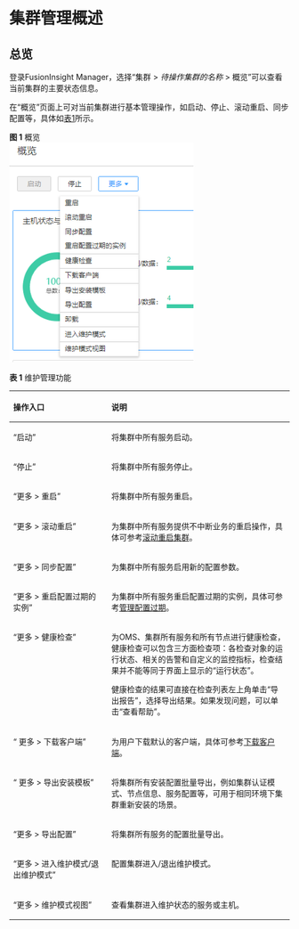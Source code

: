 # 集群管理概述<a name="admin_guide_000011"></a>

## 总览<a name="zh-cn_topic_0263899522_section148661250133915"></a>

登录FusionInsight Manager，选择“集群 \>  _待操作集群的名称_  \> 概览”可以查看当前集群的主要状态信息。

在“概览”页面上可对当前集群进行基本管理操作，如启动、停止、滚动重启、同步配置等，具体如[表1](#zh-cn_topic_0263899522_table17943743105914)所示。

**图 1**  概览<a name="zh-cn_topic_0263899522_fig1870121155618"></a>  
![](figures/概览.png "概览")

**表 1**  维护管理功能

<a name="zh-cn_topic_0263899522_table17943743105914"></a>
<table><thead align="left"><tr id="zh-cn_topic_0263899522_row294464319592"><th class="cellrowborder" valign="top" width="35%" id="mcps1.2.3.1.1"><p id="zh-cn_topic_0263899522_p1794416433599"><a name="zh-cn_topic_0263899522_p1794416433599"></a><a name="zh-cn_topic_0263899522_p1794416433599"></a>操作入口</p>
</th>
<th class="cellrowborder" valign="top" width="65%" id="mcps1.2.3.1.2"><p id="zh-cn_topic_0263899522_p39441543165914"><a name="zh-cn_topic_0263899522_p39441543165914"></a><a name="zh-cn_topic_0263899522_p39441543165914"></a>说明</p>
</th>
</tr>
</thead>
<tbody><tr id="zh-cn_topic_0263899522_row4511952133818"><td class="cellrowborder" valign="top" width="35%" headers="mcps1.2.3.1.1 "><p id="zh-cn_topic_0263899522_p75311529383"><a name="zh-cn_topic_0263899522_p75311529383"></a><a name="zh-cn_topic_0263899522_p75311529383"></a><span class="menucascade" id="zh-cn_topic_0263899522_menucascade3747131783912"><a name="zh-cn_topic_0263899522_menucascade3747131783912"></a><a name="zh-cn_topic_0263899522_menucascade3747131783912"></a>“<span class="uicontrol" id="zh-cn_topic_0263899522_uicontrol1274713175396"><a name="zh-cn_topic_0263899522_uicontrol1274713175396"></a><a name="zh-cn_topic_0263899522_uicontrol1274713175396"></a>启动</span>”</span></p>
</td>
<td class="cellrowborder" valign="top" width="65%" headers="mcps1.2.3.1.2 "><p id="zh-cn_topic_0263899522_p5530525384"><a name="zh-cn_topic_0263899522_p5530525384"></a><a name="zh-cn_topic_0263899522_p5530525384"></a>将集群中所有服务启动。</p>
</td>
</tr>
<tr id="zh-cn_topic_0263899522_row7873145384011"><td class="cellrowborder" valign="top" width="35%" headers="mcps1.2.3.1.1 "><p id="zh-cn_topic_0263899522_p8873155334016"><a name="zh-cn_topic_0263899522_p8873155334016"></a><a name="zh-cn_topic_0263899522_p8873155334016"></a><span class="menucascade" id="zh-cn_topic_0263899522_menucascade1653713013418"><a name="zh-cn_topic_0263899522_menucascade1653713013418"></a><a name="zh-cn_topic_0263899522_menucascade1653713013418"></a>“<span class="uicontrol" id="zh-cn_topic_0263899522_uicontrol35378016415"><a name="zh-cn_topic_0263899522_uicontrol35378016415"></a><a name="zh-cn_topic_0263899522_uicontrol35378016415"></a>停止</span>”</span></p>
</td>
<td class="cellrowborder" valign="top" width="65%" headers="mcps1.2.3.1.2 "><p id="zh-cn_topic_0263899522_p1797110326548"><a name="zh-cn_topic_0263899522_p1797110326548"></a><a name="zh-cn_topic_0263899522_p1797110326548"></a>将集群中所有服务停止。</p>
</td>
</tr>
<tr id="zh-cn_topic_0263899522_row13559154104113"><td class="cellrowborder" valign="top" width="35%" headers="mcps1.2.3.1.1 "><p id="zh-cn_topic_0263899522_p13559542416"><a name="zh-cn_topic_0263899522_p13559542416"></a><a name="zh-cn_topic_0263899522_p13559542416"></a><span class="menucascade" id="zh-cn_topic_0263899522_menucascade1823111194119"><a name="zh-cn_topic_0263899522_menucascade1823111194119"></a><a name="zh-cn_topic_0263899522_menucascade1823111194119"></a>“<span class="uicontrol" id="zh-cn_topic_0263899522_uicontrol0231411114115"><a name="zh-cn_topic_0263899522_uicontrol0231411114115"></a><a name="zh-cn_topic_0263899522_uicontrol0231411114115"></a>更多 &gt; 重启</span>”</span></p>
</td>
<td class="cellrowborder" valign="top" width="65%" headers="mcps1.2.3.1.2 "><p id="zh-cn_topic_0263899522_p5559164204111"><a name="zh-cn_topic_0263899522_p5559164204111"></a><a name="zh-cn_topic_0263899522_p5559164204111"></a>将集群中所有服务重启。</p>
</td>
</tr>
<tr id="zh-cn_topic_0263899522_row11377930205112"><td class="cellrowborder" valign="top" width="35%" headers="mcps1.2.3.1.1 "><p id="zh-cn_topic_0263899522_p13787308515"><a name="zh-cn_topic_0263899522_p13787308515"></a><a name="zh-cn_topic_0263899522_p13787308515"></a><span class="menucascade" id="zh-cn_topic_0263899522_menucascade1027995995114"><a name="zh-cn_topic_0263899522_menucascade1027995995114"></a><a name="zh-cn_topic_0263899522_menucascade1027995995114"></a>“<span class="uicontrol" id="zh-cn_topic_0263899522_uicontrol12796591510"><a name="zh-cn_topic_0263899522_uicontrol12796591510"></a><a name="zh-cn_topic_0263899522_uicontrol12796591510"></a>更多</span> &gt; <span class="uicontrol" id="zh-cn_topic_0263899522_uicontrol1927925935115"><a name="zh-cn_topic_0263899522_uicontrol1927925935115"></a><a name="zh-cn_topic_0263899522_uicontrol1927925935115"></a>滚动重启</span>”</span></p>
</td>
<td class="cellrowborder" valign="top" width="65%" headers="mcps1.2.3.1.2 "><p id="zh-cn_topic_0263899522_p12378530135112"><a name="zh-cn_topic_0263899522_p12378530135112"></a><a name="zh-cn_topic_0263899522_p12378530135112"></a>为集群中所有服务提供不中断业务的重启操作，具体可参考<a href="滚动重启集群.md#admin_guide_000012">滚动重启集群</a>。</p>
</td>
</tr>
<tr id="zh-cn_topic_0263899522_row9939434205111"><td class="cellrowborder" valign="top" width="35%" headers="mcps1.2.3.1.1 "><p id="zh-cn_topic_0263899522_p12939134185110"><a name="zh-cn_topic_0263899522_p12939134185110"></a><a name="zh-cn_topic_0263899522_p12939134185110"></a><span class="menucascade" id="zh-cn_topic_0263899522_menucascade11241152525211"><a name="zh-cn_topic_0263899522_menucascade11241152525211"></a><a name="zh-cn_topic_0263899522_menucascade11241152525211"></a>“<span class="uicontrol" id="zh-cn_topic_0263899522_uicontrol52424251522"><a name="zh-cn_topic_0263899522_uicontrol52424251522"></a><a name="zh-cn_topic_0263899522_uicontrol52424251522"></a>更多</span> &gt; <span class="uicontrol" id="zh-cn_topic_0263899522_uicontrol4242225105211"><a name="zh-cn_topic_0263899522_uicontrol4242225105211"></a><a name="zh-cn_topic_0263899522_uicontrol4242225105211"></a>同步配置</span>”</span></p>
</td>
<td class="cellrowborder" valign="top" width="65%" headers="mcps1.2.3.1.2 "><p id="zh-cn_topic_0263899522_p1793963414517"><a name="zh-cn_topic_0263899522_p1793963414517"></a><a name="zh-cn_topic_0263899522_p1793963414517"></a>为集群中所有服务启用新的配置参数。</p>
</td>
</tr>
<tr id="zh-cn_topic_0263899522_row798184820301"><td class="cellrowborder" valign="top" width="35%" headers="mcps1.2.3.1.1 "><p id="zh-cn_topic_0263899522_p1898211482305"><a name="zh-cn_topic_0263899522_p1898211482305"></a><a name="zh-cn_topic_0263899522_p1898211482305"></a><span class="menucascade" id="zh-cn_topic_0263899522_menucascade158241059163516"><a name="zh-cn_topic_0263899522_menucascade158241059163516"></a><a name="zh-cn_topic_0263899522_menucascade158241059163516"></a>“<span class="uicontrol" id="zh-cn_topic_0263899522_uicontrol14824105913351"><a name="zh-cn_topic_0263899522_uicontrol14824105913351"></a><a name="zh-cn_topic_0263899522_uicontrol14824105913351"></a>更多 &gt; 重启配置过期的实例</span>”</span></p>
</td>
<td class="cellrowborder" valign="top" width="65%" headers="mcps1.2.3.1.2 "><p id="zh-cn_topic_0263899522_p1198217485306"><a name="zh-cn_topic_0263899522_p1198217485306"></a><a name="zh-cn_topic_0263899522_p1198217485306"></a>为集群中所有服务重启配置过期的实例，具体可参考<a href="管理配置过期.md#admin_guide_000013">管理配置过期</a>。</p>
</td>
</tr>
<tr id="zh-cn_topic_0263899522_row49441743155917"><td class="cellrowborder" valign="top" width="35%" headers="mcps1.2.3.1.1 "><p id="zh-cn_topic_0263899522_p794494355919"><a name="zh-cn_topic_0263899522_p794494355919"></a><a name="zh-cn_topic_0263899522_p794494355919"></a><span class="menucascade" id="zh-cn_topic_0263899522_menucascade1537205162619"><a name="zh-cn_topic_0263899522_menucascade1537205162619"></a><a name="zh-cn_topic_0263899522_menucascade1537205162619"></a>“<span class="uicontrol" id="zh-cn_topic_0263899522_uicontrol193713514265"><a name="zh-cn_topic_0263899522_uicontrol193713514265"></a><a name="zh-cn_topic_0263899522_uicontrol193713514265"></a>更多</span> &gt; <span class="uicontrol" id="zh-cn_topic_0263899522_uicontrol14373510266"><a name="zh-cn_topic_0263899522_uicontrol14373510266"></a><a name="zh-cn_topic_0263899522_uicontrol14373510266"></a>健康检查</span>”</span></p>
</td>
<td class="cellrowborder" valign="top" width="65%" headers="mcps1.2.3.1.2 "><p id="zh-cn_topic_0263899522_p16944143115917"><a name="zh-cn_topic_0263899522_p16944143115917"></a><a name="zh-cn_topic_0263899522_p16944143115917"></a>为OMS、集群所有服务和所有节点进行健康检查，健康检查可以包含三方面检查项：各检查对象的运行状态、相关的告警和自定义的监控指标，检查结果并不能等同于界面上显示的“运行状态”。</p>
<p id="zh-cn_topic_0263899522_p1458162419214"><a name="zh-cn_topic_0263899522_p1458162419214"></a><a name="zh-cn_topic_0263899522_p1458162419214"></a>健康检查的结果可直接在检查列表左上角单击“导出报告”，选择导出结果。如果发现问题，可以单击“查看帮助”。</p>
</td>
</tr>
<tr id="zh-cn_topic_0263899522_row13546950125114"><td class="cellrowborder" valign="top" width="35%" headers="mcps1.2.3.1.1 "><p id="zh-cn_topic_0263899522_p254685019513"><a name="zh-cn_topic_0263899522_p254685019513"></a><a name="zh-cn_topic_0263899522_p254685019513"></a><span class="menucascade" id="zh-cn_topic_0263899522_menucascade555212181431"><a name="zh-cn_topic_0263899522_menucascade555212181431"></a><a name="zh-cn_topic_0263899522_menucascade555212181431"></a>“<span class="uicontrol" id="zh-cn_topic_0263899522_uicontrol19552121812318"><a name="zh-cn_topic_0263899522_uicontrol19552121812318"></a><a name="zh-cn_topic_0263899522_uicontrol19552121812318"></a> 更多</span> &gt; <span class="uicontrol" id="zh-cn_topic_0263899522_uicontrol1655213181931"><a name="zh-cn_topic_0263899522_uicontrol1655213181931"></a><a name="zh-cn_topic_0263899522_uicontrol1655213181931"></a>下载客户端</span>”</span></p>
</td>
<td class="cellrowborder" valign="top" width="65%" headers="mcps1.2.3.1.2 "><p id="zh-cn_topic_0263899522_p718616257420"><a name="zh-cn_topic_0263899522_p718616257420"></a><a name="zh-cn_topic_0263899522_p718616257420"></a>为用户下载默认的客户端，具体可参考<a href="下载客户端.md#admin_guide_000014">下载客户端</a>。</p>
</td>
</tr>
<tr id="zh-cn_topic_0263899522_row694484319590"><td class="cellrowborder" valign="top" width="35%" headers="mcps1.2.3.1.1 "><p id="zh-cn_topic_0263899522_p129441343145915"><a name="zh-cn_topic_0263899522_p129441343145915"></a><a name="zh-cn_topic_0263899522_p129441343145915"></a><span class="menucascade" id="zh-cn_topic_0263899522_menucascade15801182316599"><a name="zh-cn_topic_0263899522_menucascade15801182316599"></a><a name="zh-cn_topic_0263899522_menucascade15801182316599"></a>“<span class="uicontrol" id="zh-cn_topic_0263899522_uicontrol1280118234594"><a name="zh-cn_topic_0263899522_uicontrol1280118234594"></a><a name="zh-cn_topic_0263899522_uicontrol1280118234594"></a> 更多</span> &gt; <span class="uicontrol" id="zh-cn_topic_0263899522_uicontrol280132335915"><a name="zh-cn_topic_0263899522_uicontrol280132335915"></a><a name="zh-cn_topic_0263899522_uicontrol280132335915"></a>导出安装模板</span>”</span></p>
</td>
<td class="cellrowborder" valign="top" width="65%" headers="mcps1.2.3.1.2 "><p id="zh-cn_topic_0263899522_p1794484345910"><a name="zh-cn_topic_0263899522_p1794484345910"></a><a name="zh-cn_topic_0263899522_p1794484345910"></a>将集群所有安装配置批量导出，例如集群认证模式、节点信息、服务配置等，可用于相同环境下集群重新安装的场景。</p>
</td>
</tr>
<tr id="zh-cn_topic_0263899522_row8944134317599"><td class="cellrowborder" valign="top" width="35%" headers="mcps1.2.3.1.1 "><p id="zh-cn_topic_0263899522_p894420433594"><a name="zh-cn_topic_0263899522_p894420433594"></a><a name="zh-cn_topic_0263899522_p894420433594"></a><span class="menucascade" id="zh-cn_topic_0263899522_menucascade1486425205917"><a name="zh-cn_topic_0263899522_menucascade1486425205917"></a><a name="zh-cn_topic_0263899522_menucascade1486425205917"></a>“<span class="uicontrol" id="zh-cn_topic_0263899522_uicontrol17864115235918"><a name="zh-cn_topic_0263899522_uicontrol17864115235918"></a><a name="zh-cn_topic_0263899522_uicontrol17864115235918"></a>更多</span> &gt; <span class="uicontrol" id="zh-cn_topic_0263899522_uicontrol14864195217597"><a name="zh-cn_topic_0263899522_uicontrol14864195217597"></a><a name="zh-cn_topic_0263899522_uicontrol14864195217597"></a>导出配置</span>”</span></p>
</td>
<td class="cellrowborder" valign="top" width="65%" headers="mcps1.2.3.1.2 "><p id="zh-cn_topic_0263899522_p59441043195916"><a name="zh-cn_topic_0263899522_p59441043195916"></a><a name="zh-cn_topic_0263899522_p59441043195916"></a>将集群所有服务的配置批量导出。</p>
</td>
</tr>
<tr id="zh-cn_topic_0263899522_row47391617264"><td class="cellrowborder" valign="top" width="35%" headers="mcps1.2.3.1.1 "><p id="zh-cn_topic_0263899522_p2074014175613"><a name="zh-cn_topic_0263899522_p2074014175613"></a><a name="zh-cn_topic_0263899522_p2074014175613"></a><span class="menucascade" id="zh-cn_topic_0263899522_menucascade149633331965"><a name="zh-cn_topic_0263899522_menucascade149633331965"></a><a name="zh-cn_topic_0263899522_menucascade149633331965"></a>“<span class="uicontrol" id="zh-cn_topic_0263899522_uicontrol1096311339610"><a name="zh-cn_topic_0263899522_uicontrol1096311339610"></a><a name="zh-cn_topic_0263899522_uicontrol1096311339610"></a>更多</span> &gt; <span class="uicontrol" id="zh-cn_topic_0263899522_uicontrol364217391060"><a name="zh-cn_topic_0263899522_uicontrol364217391060"></a><a name="zh-cn_topic_0263899522_uicontrol364217391060"></a>进入维护模式/退出维护模式</span>”</span></p>
</td>
<td class="cellrowborder" valign="top" width="65%" headers="mcps1.2.3.1.2 "><p id="zh-cn_topic_0263899522_p87401517965"><a name="zh-cn_topic_0263899522_p87401517965"></a><a name="zh-cn_topic_0263899522_p87401517965"></a>配置集群进入/退出维护模式。</p>
</td>
</tr>
<tr id="zh-cn_topic_0263899522_row1474018177613"><td class="cellrowborder" valign="top" width="35%" headers="mcps1.2.3.1.1 "><p id="zh-cn_topic_0263899522_p574012171060"><a name="zh-cn_topic_0263899522_p574012171060"></a><a name="zh-cn_topic_0263899522_p574012171060"></a><span class="menucascade" id="zh-cn_topic_0263899522_menucascade16145812774"><a name="zh-cn_topic_0263899522_menucascade16145812774"></a><a name="zh-cn_topic_0263899522_menucascade16145812774"></a>“<span class="uicontrol" id="zh-cn_topic_0263899522_uicontrol1114521215712"><a name="zh-cn_topic_0263899522_uicontrol1114521215712"></a><a name="zh-cn_topic_0263899522_uicontrol1114521215712"></a>更多</span> &gt; <span class="uicontrol" id="zh-cn_topic_0263899522_uicontrol61554151572"><a name="zh-cn_topic_0263899522_uicontrol61554151572"></a><a name="zh-cn_topic_0263899522_uicontrol61554151572"></a>维护模式视图</span>”</span></p>
</td>
<td class="cellrowborder" valign="top" width="65%" headers="mcps1.2.3.1.2 "><p id="zh-cn_topic_0263899522_p127406175619"><a name="zh-cn_topic_0263899522_p127406175619"></a><a name="zh-cn_topic_0263899522_p127406175619"></a>查看集群进入维护状态的服务或主机。</p>
</td>
</tr>
</tbody>
</table>

